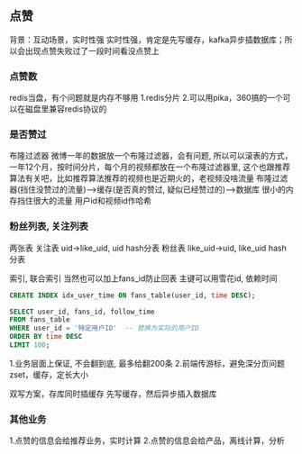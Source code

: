 ## 点赞
背景：互动场景，实时性强
实时性强，肯定是先写缓存，kafka异步插数据库；所以会出现点赞失败过了一段时间看没点赞上

### 点赞数
redis当盘，有个问题就是内存不够用
1.redis分片
2.可以用pika，360搞的一个可以在磁盘里兼容redis协议的

### 是否赞过
布隆过滤器
微博一年的数据放一个布隆过滤器，会有问题, 所以可以滚表的方式，一年12个月，按时间分片，每个月的视频都放在一个布隆过滤器里, 这个也跟推荐算法有关吧，比如推荐算法推荐的视频也是近期火的，老视频没啥流量
布隆过滤器(挡住没赞过的流量)-->缓存(是否真的赞过, 疑似已经赞过的)-->数据库
很小的内存挡住很大的流量
用户id和视频id作哈希

### 粉丝列表, 关注列表
两张表 
关注表 uid->like_uid, uid hash分表
粉丝表 like_uid->uid, like_uid hash分表

索引, 联合索引
当然也可以加上fans_id防止回表
主键可以用雪花id, 依赖时间
```sql
CREATE INDEX idx_user_time ON fans_table(user_id, time DESC);
```

```sql
SELECT user_id, fans_id, follow_time
FROM fans_table
WHERE user_id = '特定用户ID'  -- 替换为实际的用户ID
ORDER BY time DESC
LIMIT 100;
```

1.业务层面上保证, 不会翻到底, 最多给翻200条
2.前端传游标，避免深分页问题
zset，缓存，定长大小

双写方案，存库同时插缓存
先写缓存，然后异步插入数据库

### 其他业务
1.点赞的信息会给推荐业务，实时计算
2.点赞的信息会给产品，离线计算，分析